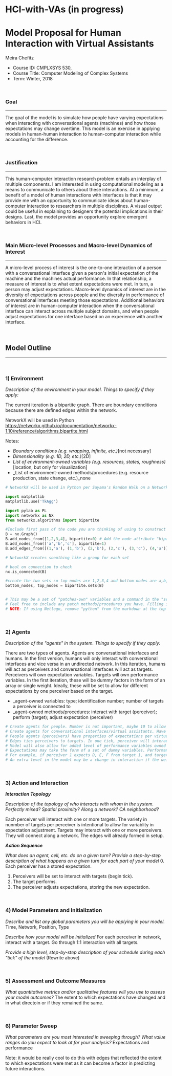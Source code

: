 # HCI-with-VAs (in progress)

# Model Proposal for Human Interaction with Virtual Assistants

Meira Chefitz

* Course ID: CMPLXSYS 530,
* Course Title: Computer Modeling of Complex Systems
* Term: Winter, 2018



&nbsp; 

### Goal 
*****
 
The goal of the model is to simulate how people have varying expectations when interacting with conversational agents (machines) and how those expectations may change overtime. This model is an exercise in applying models in human-human interaction to human-computer interaction while accounting for the difference.


&nbsp;  
### Justification
****


This human-computer interaction research problem entails an interplay of multiple components. I am interested in using computational modeling as a means to communicate to others about these interactions. At a minimum, a benefit of a model of human interactions with interfaces is that it may provide me with an opportunity to communicate ideas about human-computer interaction to researchers in multiple disciplines. A visual output could be useful in explaining to designers the potential implications in their designs. Last, the model provides an opportunity explore emergent behaviors in HCI.


&nbsp; 
### Main Micro-level Processes and Macro-level Dynamics of Interest
****

A micro-level process of interest is the one-to-one interaction of a person with a conversational interface given a person's initial expectation of the machine and the machines actual performance. In that relationship, a measure of interest is to what extent expectations were met. In turn, a person may adjust expectations. Macro-level dynamics of interest are in the diversity of expectations across people and the diversity in performance of conversational interfaces meeting those expectations. Additional behaviors of interest are in human-computer interaction when the conversational interface can interact across multiple subject domains, and when people adjust expectations for one interface based on an experience with another interface.

&nbsp; 


## Model Outline
****
&nbsp; 
### 1) Environment
_Description of the environment in your model. Things to specify *if they apply*:_

The current iteration is a bipartite graph. There are boundary conditions because there are defined edges within the network.

NetworkX will be used in Python
https://networkx.github.io/documentation/networkx-1.10/reference/algorithms.bipartite.html

Notes:
* _Boundary conditions (e.g. wrapping, infinite, etc.)_[not necessary]
* _Dimensionality (e.g. 1D, 2D, etc.)_[2D]
* _List of environment-owned variables (e.g. resources, states, roughness)_[location, but only for visualization]
* _List of environment-owned methods/procedures (e.g. resource production, state change, etc.)_none

  
```python
# NetworkX will be used in Python per Sayama's Random Walk on a Network

import matplotlib
matplotlib.use('TkAgg')

import pylab as PL
import networkx as NX
from networkx.algorithms import bipartite

#Include first pass of the code you are thinking of using to construct your environment
B = nx.Graph()
B.add_nodes_from([1,2,3,4], bipartite=0) # Add the node attribute "bipartite"
B.add_nodes_from(['a','b','c'], bipartite=1)
B.add_edges_from([(1,'a'), (1,'b'), (2,'b'), (2,'c'), (3,'c'), (4,'a')])

# NetworkX creates soemthing like a group for each set

# bool on connection to check
nx.is_connected(B)

#create the two sets so top nodes are 1,2,3,4 and bottom nodes are a,b,c
bottom_nodes, top_nodes = bipartite.sets(B)


# This may be a set of "patches-own" variables and a command in the "setup" procedure, a list, an array, or Class constructor
# Feel free to include any patch methods/procedures you have. Filling in with pseudocode is ok! 
# NOTE: If using Netlogo, remove "python" from the markdown at the top of this section to get a generic code block
```

&nbsp; 

### 2) Agents
 
 _Description of the "agents" in the system. Things to specify *if they apply*:_

 There are two types of agents. Agents are conversational interfaces and humans. In the first version, humans will only interact with converstional interfaces and vice versa in an undirected network. In this iteration, humans will act as perceivers and conversational interfaces will act as targets.
 Perceivers will own expectation variables. Targets will own performance variables. In the first iteration, these will be dummy factors in the form of an array or single weight. Ideally, these will be set to allow for different expectations by one perceiver based on the target.

 
* _agent-owned variables: type; identification number; number of targets a perceiver is connected to
* _agent-owned methods/procedures: interact with target (perceiver); perform (target); adjust expectation (perceiver) 


```python
# Create agents for people. Number is not important, maybe 10 to allow some variablity
# Create agents for conversational interfaces/virtual assistants. Have a few different types: personal virtual assistant at #home, personal virtual assistant on the go, bank virtual assistant, customer service virtual assistant, therapy virtual #assistant.
# People agents (perceivers) have properties of expectations per virtual assistant (target).
# Edges ties perceivers to targets. In one tick, perceiver will interact with its connections/targets a certain number of times dependings on the frequency set. For example, in one tick,the assisatn may interact with a personal virtual assistant three times and a bank assistant once. There might be a probaility in a tick that it interacts with a customer support assistant.
# Model will also allow for added level of performance variables owned by target agents for each perceiver agent. 
# Expectations may take the form of a set of dummy variables. Performance variables are from the same set of dummy variables.
# For example, if perceiver 1 expects D, E, F from target 1, and target 1 performs D, E, F, then the resultis 100% #expectations met.
# An extra level in the model may be a change in interaction if the weights continue to decrease or maintain 100% for a long enough time. These parameters have not been defined yet. Basically, if the interactions meet a threshold of failure conistently and the expectations do not adequately change to accomodate performance, then the perceiver may interact less with the target.

```



&nbsp; 

### 3) Action and Interaction 
 
**_Interaction Topology_**

_Description of the topology of who interacts with whom in the system. Perfectly mixed? Spatial proximity? Along a network? CA neighborhood?_

Each perceiver will interact with one or more targets. The variety in nunmber of targets per perceiver is intentional to allow for variablity in expectation adjustment. Targets may interact with one or more perceivers. 
They will connect along a network. The edges will already formed in setup.

 
**_Action Sequence_**

 
_What does an agent, cell, etc. do on a given turn? Provide a step-by-step description of what happens on a given turn for each part of your model_
0. Each perceiver has a stored expectation.
1. Perceivers will be set to interact with targets (begin tick).
2. The target performs.
3. The perceiver adjusts expectations, storing the new expectation.

&nbsp; 
### 4) Model Parameters and Initialization

_Describe and list any global parameters you will be applying in your model._
Time, Network, Position, Type

_Describe how your model will be initialized_
For each perceiver in network, interact with a target. Go through 1:1 interaction with all targets.  

_Provide a high level, step-by-step description of your schedule during each "tick" of the model_
(Rewrite above)

&nbsp; 

### 5) Assessment and Outcome Measures

_What quantitative metrics and/or qualitative features will you use to assess your model outcomes?_
The extent to which expectations have changed and in what directoin or if they remained the same.

&nbsp; 

### 6) Parameter Sweep

_What parameters are you most interested in sweeping through? What value ranges do you expect to look at for your analysis?_
Expectations and performance

Note: it would be really cool to do this with edges that reflected the extent to which expectations were met as it can become a factor in predicting future interactions.
